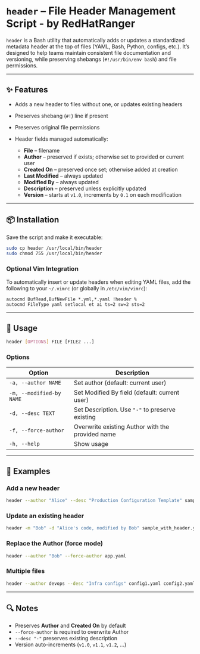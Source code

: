 # `header` – File Header Management Script - by RedHatRanger

`header` is a Bash utility that automatically adds or updates a standardized metadata header at the top of files (YAML, Bash, Python, configs, etc.).
It’s designed to help teams maintain consistent file documentation and versioning, while preserving shebangs (`#!/usr/bin/env bash`) and file permissions.

---

## ✨ Features

* Adds a new header to files without one, or updates existing headers
* Preserves shebang (`#!`) line if present
* Preserves original file permissions
* Header fields managed automatically:

  * **File** – filename
  * **Author** – preserved if exists; otherwise set to provided or current user
  * **Created On** – preserved once set; otherwise added at creation
  * **Last Modified** – always updated
  * **Modified By** – always updated
  * **Description** – preserved unless explicitly updated
  * **Version** – starts at `v1.0`, increments by `0.1` on each modification

---

## 📦 Installation

Save the script and make it executable:

```bash
sudo cp header /usr/local/bin/header
sudo chmod 755 /usr/local/bin/header
```

### Optional Vim Integration

To automatically insert or update headers when editing YAML files, add the following to your `~/.vimrc` (or globally in `/etc/vim/vimrc`):

```vim
autocmd BufRead,BufNewFile *.yml,*.yaml !header %
autocmd FileType yaml setlocal et ai ts=2 sw=2 sts=2
```

---

## 🚀 Usage

```bash
header [OPTIONS] FILE [FILE2 ...]
```

### Options

| Option                   | Description                                      |
| ------------------------ | ------------------------------------------------ |
| `-a, --author NAME`      | Set author (default: current user)               |
| `-m, --modified-by NAME` | Set Modified By field (default: current user)    |
| `-d, --desc TEXT`        | Set Description. Use `"-"` to preserve existing  |
| `-f, --force-author`     | Overwrite existing Author with the provided name |
| `-h, --help`             | Show usage                                       |

---

## 📝 Examples

### Add a new header

```bash
header --author "Alice" --desc "Production Configuration Template" sample.yaml
```

### Update an existing header

```bash
header -m "Bob" -d "Alice's code, modified by Bob" sample_with_header.yaml
```

### Replace the Author (force mode)

```bash
header --author "Bob" --force-author app.yaml
```

### Multiple files

```bash
header --author devops --desc "Infra configs" config1.yaml config2.yaml
```

---

## 🔍 Notes

* Preserves **Author** and **Created On** by default
* `--force-author` is required to overwrite Author
* `--desc "-"` preserves existing description
* Version auto-increments (`v1.0`, `v1.1`, `v1.2`, …)
